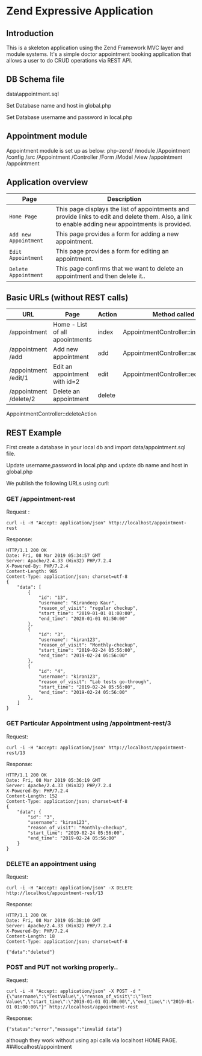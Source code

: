 # Zend Expressive Application 

## Introduction
This is a skeleton application using the Zend Framework MVC layer and module systems. It's a simple doctor appointment booking application that allows a user to do CRUD operations via REST API.

## DB Schema file
data\appointment.sql

Set Database name and host in global.php

Set Database username and password in local.php 


## Appointment module

Appointment module is set up as below:
php-zend/
     /module
         /Appointment 
             /config
             /src
                 /Appointment 
                     /Controller
                     /Form
                     /Model
             /view
                 /appointment 
                     /appointment 


## Application overview

| Page | Description |
| --- | --- |
| `Home Page` | This page displays the list of appointments and provide links to edit and delete them. Also, a link to enable adding new appointments is provided. |
| `Add new Appointment` | This page provides a form for adding a new appointment. |
| `Edit Appointment ` | This page provides a form for editing an appointment. |
| `Delete Appointment` | This page confirms that we want to delete an appointment and then delete it.. |

## Basic URLs (without REST calls)

| URL| Page| Action | Method called
| --- | --- | --- | --- |
| /appointment | Home - List of all apoointments | index | AppointmentController::indexAction
| /appointment /add | Add new appointment | add | AppointmentController::addAction
| /appointment /edit/1 | Edit an appointment with id=2 | edit |AppointmentController::editAction
| /appointment /delete/2| Delete an appointment | delete |
AppointmentController::deleteAction


## REST Example

First create a database in your local db and import data/appointment.sql file.

Update username,password in local.php and update db name and host in global.php

We publish the following URLs using curl:

### GET /appointment-rest

Request : 
```http
curl -i -H "Accept: application/json" http://localhost/appointment-rest
```
Response:
```http
HTTP/1.1 200 OK
Date: Fri, 08 Mar 2019 05:34:57 GMT
Server: Apache/2.4.33 (Win32) PHP/7.2.4
X-Powered-By: PHP/7.2.4
Content-Length: 985
Content-Type: application/json; charset=utf-8
{
    "data": [
        {
            "id": "13",
            "username": "Kirandeep Kaur",
            "reason_of_visit": "regular checkup",
            "start_time": "2019-01-01 01:00:00",
            "end_time": "2020-01-01 01:50:00"
        },
        {
            "id": "3",
            "username": "kiran123",
            "reason_of_visit": "Monthly-checkup",
            "start_time": "2019-02-24 05:56:00",
            "end_time": "2019-02-24 05:56:00"
        },
        {
            "id": "4",
            "username": "kiran123",
            "reason_of_visit": "Lab tests go-through",
            "start_time": "2019-02-24 05:56:00",
            "end_time": "2019-02-24 05:56:00"
        },
    ]
}
```

### GET Particular Appointment using  /appointment-rest/3

Request:
```http
curl -i -H "Accept: application/json" http://localhost/appointment-rest/13
```
Response:
```http
HTTP/1.1 200 OK
Date: Fri, 08 Mar 2019 05:36:19 GMT
Server: Apache/2.4.33 (Win32) PHP/7.2.4
X-Powered-By: PHP/7.2.4
Content-Length: 152
Content-Type: application/json; charset=utf-8
{
    "data": {
        "id": "3",
        "username": "kiran123",
        "reason_of_visit": "Monthly-checkup",
        "start_time": "2019-02-24 05:56:00",
        "end_time": "2019-02-24 05:56:00"
    }
}
```

### DELETE an appointment using 

Request:
```http
curl -i -H "Accept: application/json" -X DELETE http://localhost/appointment-rest/13
```
Response:
```http
HTTP/1.1 200 OK
Date: Fri, 08 Mar 2019 05:38:10 GMT
Server: Apache/2.4.33 (Win32) PHP/7.2.4
X-Powered-By: PHP/7.2.4
Content-Length: 18
Content-Type: application/json; charset=utf-8

{"data":"deleted"}
```
### POST and PUT not working properly..

Request:
```http
curl -i -H "Accept: application/json" -X POST -d "{\"username\":\"TestValue\",\"reason_of_visit\":\"Test Value\",\"start_time\":\"2019-01-01 01:00:00\",\"end_time\":\"2019-01-01 01:00:00\"}" http://localhost/appointment-rest
```

Response:
```http
{"status":"error","message":"invalid data"}
```

although they work without using api calls via localhost HOME PAGE.
###localhost/appointment
